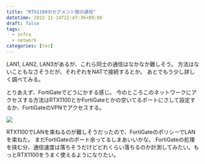 ```yaml
---
title: "RTX1100のセグメント間の通信"
datetime: 2022-11-14T22:47:36+09:00
draft: false
tags: 
  - infra
  - network
categories: [tec]
---
```


LAN1, LAN2, LAN3があるが、これら同士の通信はなかなか難しそう。
方法はないこともなさそうだが、それぞれをNATで接続するとか。
あとでもう少し詳しく調べてみる。

とりあえず、FortiGateでどうにかする感じ。
今のところこのネットワークにアクセスする方法はRTX1100とかFortiGateとかの空いてるポートにさして設定するか、FortiGateのVPNでアクセスする。

![](/img/rtx1100_lan.png)

RTX1100でLANを束ねるのが難しそうだったので、FortiGateのポリシーでLANを束ねた。
まだFortiGateのポート余ってるしまあいいかな。
FortiGateの処理を挟む分、通信速度は落ちそうだけどどれくらい落ちるのか計測してみたい。もっとRTX1100をうまく使えるようになりたい。